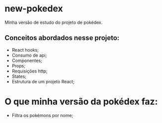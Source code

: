# new-pokedex
Minha versão de estudo do projeto de pokédex.

## Conceitos abordados nesse projeto:
- React hooks;
- Consumo de api;
- Componentes;
- Props;
- Requisições http;
- States;
- Estrutura de um projeto React;

# O que minha versão da pokédex faz:
- Filtra os pokémons por nome;
